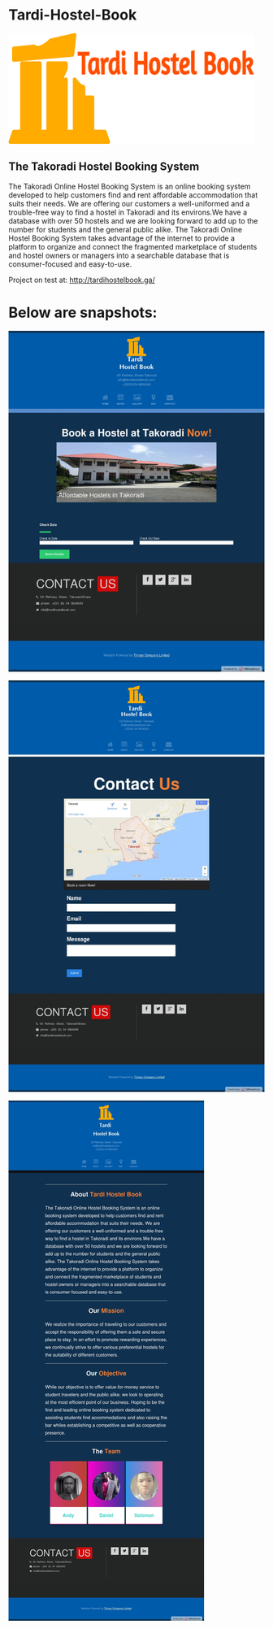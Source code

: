 # Tardi-Hostel-Book
![alt text](logo.png "Description goes here")

The Takoradi Hostel Booking System 
-------------------------------------------------------------------------------------------------------------------------
The Takoradi Online Hostel Booking System is an online booking system developed to help customers find and rent affordable 
accommodation that suits their needs. We are offering our customers a well-uniformed and a trouble-free way to find a hostel 
in Takoradi and its environs.We have a database with over 50 hostels and we are looking forward to add up to the number for 
students and the general public alike. The Takoradi Online Hostel Booking System takes advantage of the internet to provide a
platform to organize and connect the fragmented marketplace of students and hostel owners or managers into a searchable database
that is consumer-focused and easy-to-use.

Project on test at: http://tardihostelbook.ga/


# Below are snapshots: 
![alt text](snap1.jpeg "Description goes here")

![alt text](snap2.jpeg "Description goes here")

![alt text](snap3.jpeg "Description goes here")

